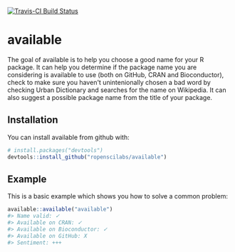 
<!-- README.md is generated from README.Rmd. Please edit that file -->
[![Travis-CI Build Status](https://travis-ci.org/ropenscilabs/available.svg?branch=master)](https://travis-ci.org/ropenscilabs/available)

available
=========

The goal of available is to help you choose a good name for your R package. It can help you determine if the package name you are considering is available to use (both on GitHub, CRAN and Bioconductor), check to make sure you haven't unintenionally chosen a bad word by checking Urban Dictionary and searches for the name on Wikipedia. It can also suggest a possible package name from the title of your package.

Installation
------------

You can install available from github with:

``` r
# install.packages("devtools")
devtools::install_github("ropenscilabs/available")
```

Example
-------

This is a basic example which shows you how to solve a common problem:

``` r
available::available("available")
#> Name valid: ✓ 
#> Available on CRAN: ✓ 
#> Available on Bioconductor: ✓ 
#> Available on GitHub: X 
#> Sentiment: +++
```
